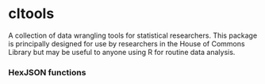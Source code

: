 # cltools

A collection of data wrangling tools for statistical researchers. This package is principally designed for use by researchers in the House of Commons Library but may be useful to anyone using R for routine data analysis.

### HexJSON functions

